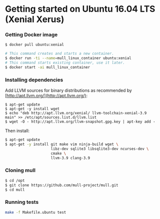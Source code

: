# Getting started on Ubuntu 16.04 LTS (Xenial Xerus)

### Getting Docker image

```bash
$ docker pull ubuntu:xenial

# This command creates and starts a new container.
$ docker run -ti --name=mull_linux_container ubuntu:xenial
# This command starts existing container, use it later.
$ docker start -ai mull_linux_container
```

### Installing dependencies

Add LLVM sources for binary distributions as recommended by
[http://apt.llvm.org/](http://apt.llvm.org/):

```
$ apt-get update
$ apt-get -y install wget
$ echo "deb http://apt.llvm.org/xenial/ llvm-toolchain-xenial-3.9 main" >> /etc/apt/sources.list.d/llvm.list
$ wget -O - http://apt.llvm.org/llvm-snapshot.gpg.key | apt-key add -
```

Then install:

```bash
$ apt-get update
$ apt-get -y install git make vim ninja-build wget \
                     libz-dev sqlite3 libsqlite3-dev ncurses-dev \
                     cmake \
                     llvm-3.9 clang-3.9
```

### Cloning mull

```bash
$ cd /opt
$ git clone https://github.com/mull-project/mull.git
$ cd mull
```

### Running tests

```bash
make -f Makefile.ubuntu test
```


